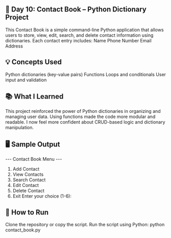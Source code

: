 ## 📒 Day 10: Contact Book – Python Dictionary Project

This Contact Book is a simple command-line Python application that allows users to store, view, edit, search, and delete contact information using dictionaries.
Each contact entry includes:
Name
Phone Number
Email Address

## 💡 Concepts Used
Python dictionaries (key-value pairs)
Functions
Loops and conditionals
User input and validation

## 📚 What I Learned
This project reinforced the power of Python dictionaries in organizing and managing user data. 
Using functions made the code more modular and readable. 
I now feel more confident about CRUD-based logic and dictionary manipulation.

## 🖥 Sample Output
--- Contact Book Menu ---
1. Add Contact
2. View Contacts
3. Search Contact
4. Edit Contact
5. Delete Contact
6. Exit
Enter your choice (1-6):

## 🚀 How to Run
Clone the repository or copy the script.
Run the script using Python:
python contact_book.py
